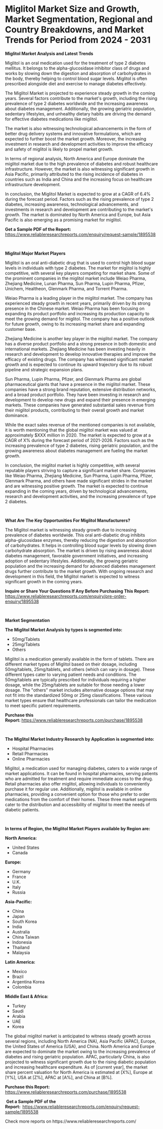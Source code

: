 <p><h1>Miglitol Market Size and Growth, Market Segmentation, Regional and Country Breakdowns, and Market Trends for Period from 2024 -  2031</h1></p><p><strong>Miglitol Market Analysis and Latest Trends</strong></p>
<p><p>Miglitol is an oral medication used for the treatment of type 2 diabetes mellitus. It belongs to the alpha-glucosidase inhibitor class of drugs and works by slowing down the digestion and absorption of carbohydrates in the body, thereby helping to control blood sugar levels. Miglitol is often prescribed alongside diet and exercise to manage diabetes effectively.</p><p>The Miglitol Market is projected to experience steady growth in the coming years. Several factors contribute to the market's growth, including the rising prevalence of type 2 diabetes worldwide and the increasing awareness about diabetes management. Additionally, the growing geriatric population, sedentary lifestyles, and unhealthy dietary habits are driving the demand for effective diabetes medications like miglitol.</p><p>The market is also witnessing technological advancements in the form of better drug delivery systems and innovative formulations, which are expected to further boost the market growth. Moreover, the increasing investment in research and development activities to improve the efficacy and safety of miglitol is likely to propel market growth.</p><p>In terms of regional analysis, North America and Europe dominate the miglitol market due to the high prevalence of diabetes and robust healthcare infrastructure. However, the market is also witnessing significant growth in Asia Pacific, primarily attributed to the rising incidence of diabetes in countries such as India and China and the increasing focus on healthcare infrastructure development.</p><p>In conclusion, the Miglitol Market is expected to grow at a CAGR of 6.4% during the forecast period. Factors such as the rising prevalence of type 2 diabetes, increasing awareness, technological advancements, and investments in research and development are contributing to the market's growth. The market is dominated by North America and Europe, but Asia Pacific is also emerging as a promising market for miglitol.</p></p>
<p><strong>Get a Sample PDF of the Report:&nbsp;</strong> <a href="https://www.reliableresearchreports.com/enquiry/request-sample/1895538">https://www.reliableresearchreports.com/enquiry/request-sample/1895538</a></p>
<p>&nbsp;</p>
<p><strong>Miglitol Major Market Players</strong></p>
<p><p>Miglitol is an oral anti-diabetic drug that is used to control high blood sugar levels in individuals with type 2 diabetes. The market for miglitol is highly competitive, with several key players competing for market share. Some of the prominent companies in the miglitol market include Weiao Pharma, Zhejiang Medicine, Lunan Pharma, Sun Pharma, Lupin Pharma, Pfizer, Unichem, Healtheon, Glenmark Pharma, and Torrent Pharma.</p><p>Weiao Pharma is a leading player in the miglitol market. The company has experienced steady growth in recent years, primarily driven by its strong presence in the Chinese market. Weiao Pharma has been focusing on expanding its product portfolio and increasing its production capacity to meet the growing demand for miglitol. The company has a positive outlook for future growth, owing to its increasing market share and expanding customer base.</p><p>Zhejiang Medicine is another key player in the miglitol market. The company has a diverse product portfolio and a strong presence in both domestic and international markets. Zhejiang Medicine has been investing heavily in research and development to develop innovative therapies and improve the efficacy of existing drugs. The company has witnessed significant market growth and is expected to continue its upward trajectory due to its robust pipeline and strategic expansion plans.</p><p>Sun Pharma, Lupin Pharma, Pfizer, and Glenmark Pharma are global pharmaceutical giants that have a presence in the miglitol market. These companies have a strong brand reputation, extensive distribution networks, and a broad product portfolio. They have been investing in research and development to develop new drugs and expand their presence in emerging markets. These companies have generated substantial sales revenue from their miglitol products, contributing to their overall growth and market dominance.</p><p>While the exact sales revenue of the mentioned companies is not available, it is worth mentioning that the global miglitol market was valued at approximately $XXX million in 2020. The market is expected to grow at a CAGR of X% during the forecast period of 2021-2026. Factors such as the increasing prevalence of type 2 diabetes, rising geriatric population, and the growing awareness about diabetes management are fueling the market growth.</p><p>In conclusion, the miglitol market is highly competitive, with several reputable players striving to capture a significant market share. Companies like Weiao Pharma, Zhejiang Medicine, Sun Pharma, Lupin Pharma, Pfizer, Glenmark Pharma, and others have made significant strides in the market and are witnessing positive growth. The market is expected to continue expanding in the coming years, driven by technological advancements, research and development activities, and the increasing prevalence of type 2 diabetes.</p></p>
<p>&nbsp;</p>
<p><strong>What Are The Key Opportunities For Miglitol Manufacturers?</strong></p>
<p><p>The Miglitol market is witnessing steady growth due to increasing prevalence of diabetes worldwide. This oral anti-diabetic drug inhibits alpha-glucosidase enzymes, thereby reducing the digestion and absorption of carbohydrates. It helps in controlling blood sugar levels by slowing down carbohydrate absorption. The market is driven by rising awareness about diabetes management, favorable government initiatives, and increasing adoption of sedentary lifestyles. Additionally, the growing geriatric population and the increasing demand for advanced diabetes management drugs further contribute to the market growth. With ongoing research and development in this field, the Miglitol market is expected to witness significant growth in the coming years.</p></p>
<p><strong>Inquire or Share Your Questions If Any Before Purchasing This Report:</strong> <a href="https://www.reliableresearchreports.com/enquiry/pre-order-enquiry/1895538">https://www.reliableresearchreports.com/enquiry/pre-order-enquiry/1895538</a></p>
<p>&nbsp;</p>
<p><strong>Market Segmentation</strong></p>
<p><strong>The Miglitol Market Analysis by types is segmented into:</strong></p>
<p><ul><li>50mg/Tablets</li><li>25mg/Tablets</li><li>Others</li></ul></p>
<p><p>Miglitol is a medication generally available in the form of tablets. There are different market types of Miglitol based on their dosage, including 50mg/tablets, 25mg/tablets, and others (which can vary in dosage). These different types cater to varying patient needs and conditions. The 50mg/tablets are typically prescribed for individuals requiring a higher dosage, while the 25mg/tablets are suitable for those needing a lower dosage. The "others" market includes alternative dosage options that may not fit into the standardized 50mg or 25mg classifications. These various market types ensure that healthcare professionals can tailor the medication to meet specific patient requirements.</p></p>
<p><strong>Purchase this Report:&nbsp;</strong><a href="https://www.reliableresearchreports.com/purchase/1895538">https://www.reliableresearchreports.com/purchase/1895538</a></p>
<p>&nbsp;</p>
<p><strong>The Miglitol Market Industry Research by Application is segmented into:</strong></p>
<p><ul><li>Hospital Pharmacies</li><li>Retail Pharmacies</li><li>Online Pharmacies</li></ul></p>
<p><p>Miglitol, a medication used for managing diabetes, caters to a wide range of market applications. It can be found in hospital pharmacies, serving patients who are admitted for treatment and require immediate access to the drug. Retail pharmacies also offer miglitol, allowing individuals to conveniently purchase it for regular use. Additionally, miglitol is available in online pharmacies, providing a convenient option for those who prefer to order medications from the comfort of their homes. These three market segments cater to the distribution and accessibility of miglitol to meet the needs of diabetic patients.</p></p>
<p>&nbsp;</p>
<p><strong>In terms of Region, the Miglitol Market Players available by Region are:</strong></p>
<p>
    <p> <strong> North America: </strong>
        <ul>
            <li>United States</li>
            <li>Canada</li>
        </ul>
        </p> 
    <p> <strong> Europe: </strong>
        <ul>
            <li>Germany</li>
            <li>France</li>
            <li>U.K.</li>
            <li>Italy</li>
            <li>Russia</li>
        </ul>
        </p> 
    <p> <strong> Asia-Pacific: </strong>
        <ul>
            <li>China</li>
            <li>Japan</li>
            <li>South Korea</li>
            <li>India</li>
            <li>Australia</li>
            <li>China Taiwan</li>
            <li>Indonesia</li>
            <li>Thailand</li>
            <li>Malaysia</li>
        </ul>
        </p> 
    <p> <strong> Latin America: </strong>
        <ul>
            <li>Mexico</li>
            <li>Brazil</li>
            <li>Argentina Korea</li>
            <li>Colombia</li>
        </ul>
        </p> 
    <p> <strong> Middle East & Africa: </strong>
        <ul>
            <li>Turkey</li>
            <li>Saudi</li>
            <li>Arabia</li>
            <li>UAE</li>
            <li>Korea</li>
        </ul>
    </p>
    </p>
<p><p>The global miglitol market is anticipated to witness steady growth across several regions, including North America (NA), Asia Pacific (APAC), Europe, the United States of America (USA), and China. North America and Europe are expected to dominate the market owing to the increasing prevalence of diabetes and rising geriatric population. APAC, particularly China, is also projected to witness significant growth due to the rising diabetic population and increasing healthcare expenditure. As of [current year], the market share percent valuation for North America is estimated at [X%], Europe at [Y%], USA at [Z%], APAC at [A%], and China at [B%].</p></p>
<p><strong>Purchase this Report: </strong><a href="https://www.reliableresearchreports.com/purchase/1895538">https://www.reliableresearchreports.com/purchase/1895538</a></p>
<p>&nbsp;<strong>Get a Sample PDF of the Report:&nbsp;&nbsp;</strong><a href="https://www.reliableresearchreports.com/enquiry/request-sample/1895538">https://www.reliableresearchreports.com/enquiry/request-sample/1895538</a></p>
<p><strong></strong></p>
<p>Check more reports on https://www.reliableresearchreports.com/</p>